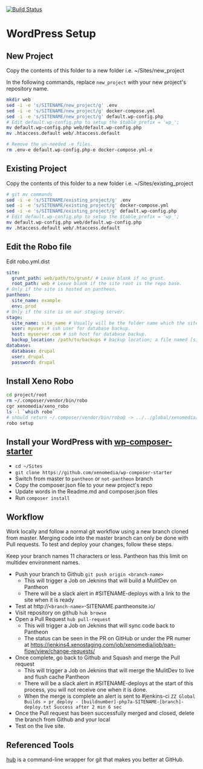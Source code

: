 [![Build Status](https://jenkins4.xenostaging.com/buildStatus/icon?job=xenomedia/SITENAME/master)](https://jenkins4.xenostaging.com/job/xenomedia/job/SITENAME/job/master/)

# WordPress Setup

## New Project
Copy the contents of this folder to a new folder i.e. ~/Sites/new_project

In the following commands, replace `new_project` with your new project's repository name.

```bash
mkdir web
sed -i -e 's/SITENAME/new_project/g' .env
sed -i -e 's/SITENAME/new_project/g' docker-compose.yml
sed -i -e 's/SITENAME/new_project/g' default.wp-config.php
# Edit default.wp-config.php to setup the $table_prefix = 'wp_';
mv default.wp-config.php web/default.wp-config.php
mv .htaccess.default web/.htaccess.default

# Remove the un-needed -e files.
rm .env-e default.wp-config.php-e docker-compose.yml-e
```

## Existing Project
Copy the contents of this folder to a new folder i.e. ~/Sites/existing_project

```bash
# git mv commands
sed -i -e 's/SITENAME/existing_project/g' .env
sed -i -e 's/SITENAME/existing_project/g' docker-compose.yml
sed -i -e 's/SITENAME/existing_project/g' default.wp-config.php
# Edit default.wp-config.php to setup the $table_prefix = 'wp_';
mv default.wp-config.php web/default.wp-config.php
mv .htaccess.default web/.htaccess.default
```

## Edit the Robo file 
Edit robo.yml.dist
```yml
site:
  grunt_path: web/path/to/grunt/ # Leave blank if no grunt.
  root_path: web # Leave blank if the site root is the repo base.
# Only if the site is hosted on pantheon.
pantheon:
  site_name: example
  env: prod
# Only if the site is on our staging server.
stage:
  site_name: site_name # Usually will be the folder name which the site is on staging.
  user: myuser # ssh user for database backup.
  host: myserver.com # ssh host for database backup.
  backup_location: /path/to/backups # backup location; a file named [site_name].sql.gz should exist at this location.
database:
  database: drupal
  user: drupal
  password: drupal
```
## Install Xeno Robo
```bash
cd project/root
rm ~/.composer/vendor/bin/robo
cgr xenomedia/xeno_robo
ls -l `which robo`
# should return ~/.composer/vendor/bin/robo@ -> ../../global/xenomedia/xeno_robo/vendor/consolidation/robo/robo
robo setup
```

## Install your WordPress with [wp-composer-starter](https://github.com/xenomedia/wp-composer-starter)
* `cd ~/Sites`
* `git clone https://github.com/xenomedia/wp-composer-starter`
* Switch from master to `pantheon` or `not-pantheon` branch
* Copy the composer.json file to your new project's repo
* Update words in the Readme.md and composer.json files
* Run `composer install`

## Workflow
Work locally and follow a normal git workflow using a new branch cloned from master.  Merging code into the master branch can only be done with Pull requests.  To test and deploy your changes, follow these steps.

Keep your branch names 11 characters or less.  Pantheon has this limit on multidev environment names.

* Push your branch to Github `git push origin <branch-name>`
  * This will trigger a Job on Jeknins that will build a MulitDev on Pantheon
  * There will be a slack alert in #SITENAME-deploys with a link to the site when it is ready
* Test at http://`<branch-name>`-SITENAME.pantheonsite.io/
* Visit repository on github `hub browse`
* Open a Pull Request `hub pull-request`
  * This will trigger a Job on Jeknins that will sync code back to Pantheon
  * The status can be seen in the PR on GitHub or under the PR numer at https://jenkins4.xenostaging.com/job/xenomedia/job/pan-flow/view/change-requests/
* Once complete, go back to Github and Squash and merge the Pull request
  * This will trigger a Job on Jeknins that will merge the MulitDev to live and flush cache Pantheon
  * There will be a slack alert in #SITENAME-deploys at the start of this process, you will not receive one when it is done.
  * When the merge is complete an alert is sent to #jenkins-ci `ZZ Global Builds » pr_deploy - [buildnumber]-php7a-SITENAME-[branch]-deploy.txt Success after 2 min 6 sec`
* Once the Pull request has been successfully merged and closed, delete the branch from Github and your local
* Test on the live site.

## Referenced Tools
[hub](https://hub.github.com/) is a command-line wrapper for git that makes you better at GitHub.
